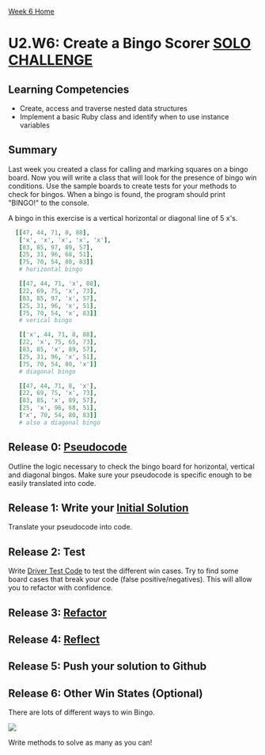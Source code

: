 [Week 6 Home](../)

# U2.W6: Create a Bingo Scorer [SOLO CHALLENGE](https://github.com/Devbootcamp/phase-0-handbook/blob/master/solo-challenges.md)

## Learning Competencies
- Create, access and traverse nested data structures
- Implement a basic Ruby class and identify when to use instance variables

## Summary
Last week you created a class for calling and marking squares on a bingo board. Now you will write a class that will look for the presence of bingo win conditions. Use the sample boards to create tests for your methods to check for bingos. When a bingo is found, the program should print "BINGO!" to the console.

A bingo in this exercise is a vertical horizontal or diagonal line of 5 x's.
```ruby
  [[47, 44, 71, 8, 88],
   ['x', 'x', 'x', 'x', 'x'],
   [83, 85, 97, 89, 57],
   [25, 31, 96, 68, 51],
   [75, 70, 54, 80, 83]]
   # horizontal bingo

   [[47, 44, 71, 'x', 88],
   [22, 69, 75, 'x', 73],
   [83, 85, 97, 'x', 57],
   [25, 31, 96, 'x', 51],
   [75, 70, 54, 'x', 83]]
   # verical bingo

   [['x', 44, 71, 8, 88],
   [22, 'x', 75, 65, 73],
   [83, 85, 'x', 89, 57],
   [25, 31, 96, 'x', 51],
   [75, 70, 54, 80, 'x']]
   # diagonal bingo

   [[47, 44, 71, 8, 'x'],
   [22, 69, 75, 'x', 73],
   [83, 85, 'x', 89, 57],
   [25, 'x', 96, 68, 51],
   ['x', 70, 54, 80, 83]]
   # also a diagonal bingo
```
## Release 0: [Pseudocode](https://github.com/Devbootcamp/phase-0-handbook/blob/master/coding-references/pseudocode.md)
Outline the logic necessary to check the bingo board for horizontal, vertical and diagonal bingos. Make sure your pseudocode is specific enough to be easily translated into code.

## Release 1: Write your [Initial Solution](https://github.com/Devbootcamp/phase-0-handbook/blob/master/coding-references/initial-solution.md)
Translate your pseudocode into code.

## Release 2: Test
Write [Driver Test Code](https://github.com/Devbootcamp/phase-0-handbook/blob/master/coding-references/driver-code.md) to test the different win cases. Try to find some board cases that break your code (false positive/negatives). This will allow you to refactor with confidence.

## Release 3: [Refactor](https://github.com/Devbootcamp/phase-0-handbook/blob/master/coding-references/refactoring.md)

## Release 4: [Reflect](https://github.com/Devbootcamp/phase-0-handbook/blob/master/coding-references/reflection-guidelines.md)

## Release 5: Push your solution to Github

## Release 6: Other Win States (Optional)
There are lots of different ways to win Bingo.

<img src='http://davbingo.com/wp-content/uploads/2011/07/7-ways-to-win-bingo320.jpg' />

Write methods to solve as many as you can!
